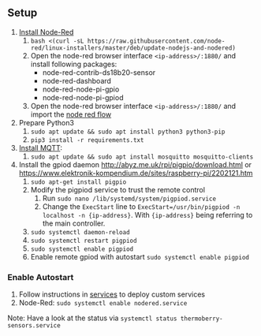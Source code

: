 ## Setup

1. [Install Node-Red](https://nodered.org/docs/getting-started/raspberrypi)
    1. `bash <(curl -sL https://raw.githubusercontent.com/node-red/linux-installers/master/deb/update-nodejs-and-nodered)`
    2. Open the node-red browser interface `<ip-address>/:1880/` and install following packages:
        * node-red-contrib-ds18b20-sensor
        * node-red-dashboard
        * node-red-node-pi-gpio
        * node-red-node-pi-gpiod
    3.  Open the node-red browser interface `<ip-address>/:1880/` and import the [node red flow](node-red-flow.json)
1. Prepare Python3
    1. `sudo apt update && sudo apt install python3 python3-pip`
    2. `pip3 install -r requirements.txt`
2. [Install MQTT](https://www.vultr.com/docs/how-to-install-mosquitto-mqtt-broker-server-on-ubuntu-16-04):
    1. `sudo apt update && sudo apt install mosquitto mosquitto-clients`
3. Install the gpiod daemon http://abyz.me.uk/rpi/pigpio/download.html or https://www.elektronik-kompendium.de/sites/raspberry-pi/2202121.htm
    1. `sudo apt-get install pigpio`
    2. Modify the pigpiod service to trust the remote control
        1. Run `sudo nano /lib/systemd/system/pigpiod.service`
        2. Change the `ExecStart` line to `ExecStart=/usr/bin/pigpiod -n localhost -n {ip-address}`. With `{ip-address}` being referring to the main controller.
    3. `sudo systemctl daemon-reload`
    4. `sudo systemctl restart pigpiod`
    5. `sudo systemctl enable pigpiod`
    6. Enable remote gpiod with autostart `sudo systemctl enable pigpiod`


### Enable Autostart
1. Follow instructions in [services](services/README.md) to deploy custom services
2. Node-Red: `sudo systemctl enable nodered.service`

Note: Have a look at the status via `systemctl status thermoberry-sensors.service`